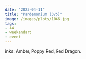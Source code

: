 ```yaml
---
date: "2023-04-11"
title: "Pandemonium (3/5)"
image: /images/plots/1066.jpg
tags:
- A4
- weekandart
- event
---
```


inks: Amber, Poppy Red, Red Dragon.